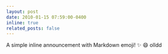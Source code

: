 ```yaml
---
layout: post
date: 2010-01-15 07:59:00-0400
inline: true
related_posts: false
---
```


A simple inline announcement with Markdown emoji! :sparkles: :smile: olldd

